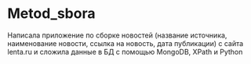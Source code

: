 # Metod_sbora

Написала приложение по сборке новостей (название источника, наименование новости, ссылка на новость, дата публикации) с сайта lenta.ru и сложила данные в БД с помощью MongoDB, XPath и Python
